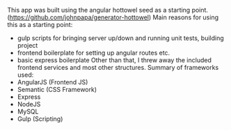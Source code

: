 This app was built using the angular hottowel seed as a starting point. (https://github.com/johnpapa/generator-hottowel)
Main reasons for using this as a starting point:
* gulp scripts for bringing server up/down and running unit tests, building project
* frontend boilerplate for setting up angular routes etc.
* basic express boilerplate
Other than that, I threw away the included frontend services and most other structures.
Summary of frameworks used:
* AngularJS (Frontend JS)
* Semantic (CSS Framework)
* Express
* NodeJS
* MySQL
* Gulp (Scripting)